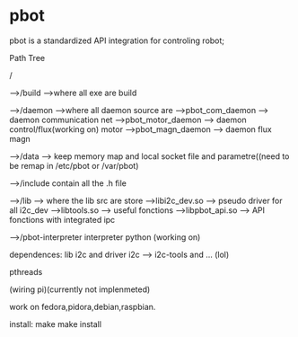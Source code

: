 # pbot

pbot is a standardized API integration for controling robot;

Path Tree

/

-->/build -->where all  exe are build

-->/daemon -->where all  daemon source are
  -->pbot_com_daemon --> daemon communication net
  -->pbot_motor_daemon --> daemon control/flux(working on) motor
  -->pbot_magn_daemon --> daemon flux magn

-->/data --> keep memory map and local socket file and parametre((need to be remap in /etc/pbot or /var/pbot)

-->/include contain all the .h file

-->/lib --> where the lib src are store
  -->libi2c_dev.so --> pseudo driver for all i2c_dev
  -->libtools.so --> useful fonctions
  -->libpbot_api.so --> API fonctions with integrated ipc

-->/pbot-interpreter interpreter python (working on)

dependences:
  lib i2c and driver i2c
  --> i2c-tools and ... (lol)

  pthreads

  (wiring pi)(currently not implenmeted)

  work on fedora,pidora,debian,raspbian.

install:
  make
  make install
